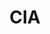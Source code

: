 ---
title: CIA
crosslinks:
- conspiracy
- autotldr
- The_Donald
- hapas
- wikileaks_org
- ShitAmericansSay
- Intelligence
- privacy
---